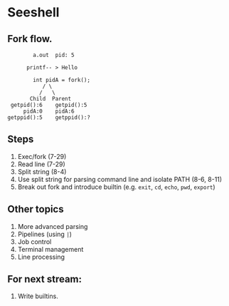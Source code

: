 # Seeshell


## Fork flow.

```
        a.out  pid: 5

      printf-- > Hello

        int pidA = fork();
           / \
          /   \
       Child  Parent
 getpid():6    getpid():5
     pidA:0    pidA:6
getppid():5    getppid():?
```

## Steps

1. Exec/fork (7-29)
2. Read line (7-29)
3. Split string (8-4)
4. Use split string for parsing command line and isolate PATH (8-6, 8-11)
5. Break out fork and introduce builtin (e.g. `exit`, `cd`, `echo`, `pwd`, `export`)

## Other topics

1. More advanced parsing
2. Pipelines (using `|`)
3. Job control
4. Terminal management
5. Line processing

## For next stream:

1. Write builtins.
